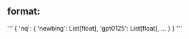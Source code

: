 ## format:
'''
{
    'nq': {
        'newbing': List[float],
        'gpt0125': List[float], ...
    }
}
'''